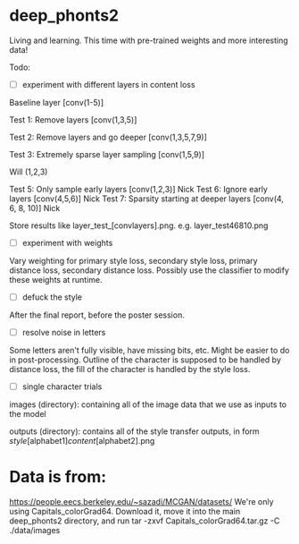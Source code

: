 # deep_phonts2
Living and learning. This time with pre-trained weights and more interesting data!

Todo:

- [ ] experiment with different layers in content loss

Baseline layer [conv(1-5)]

Test 1: Remove layers [conv(1,3,5)] 

Test 2: Remove layers and go deeper [conv(1,3,5,7,9)]

Test 3: Extremely sparse layer sampling [conv(1,5,9)]

Will (1,2,3)

Test 5: Only sample early layers [conv(1,2,3)]
Nick
Test 6: Ignore early layers [conv(4,5,6)]
Nick
Test 7: Sparsity starting at deeper layers [conv(4, 6, 8, 10)]
Nick

Store results like layer_test_[convlayers].png. e.g. layer_test46810.png


- [ ] experiment with weights

Vary weighting for primary style loss, secondary style loss, primary distance loss, secondary distance loss. Possibly use the classifier to modify these weights at runtime.


- [ ] defuck the style

After the final report, before the poster session.

- [ ] resolve noise in letters

Some letters aren't fully visible, have missing bits, etc. Might be easier to do in post-processing. Outline of the character is supposed to be handled by distance loss, the fill of the character is handled by the style loss.


- [ ] single character trials


images (directory): containing all of the image data that we use as inputs to the model

outputs (directory): contains all of the style transfer outputs, in form _style_[alphabet1]_content_[alphabet2].png 

# Data is from:
https://people.eecs.berkeley.edu/~sazadi/MCGAN/datasets/
We're only using Capitals_colorGrad64. Download it, move it into the main deep_phonts2 directory, and run 
tar -zxvf Capitals_colorGrad64.tar.gz -C ./data/images
